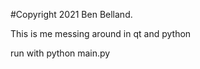 #Copyright 2021 Ben Belland.

This is me messing around in qt and python

run with python main.py <user> <pword> <rabbitmqhost>
